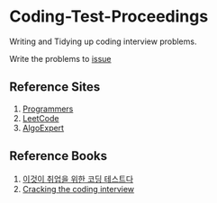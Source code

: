# Coding-Test-Proceedings

Writing and Tidying up coding interview problems.

Write the problems to [issue](https://github.com/Team-Discipline/Coding-Test/issues)

## Reference Sites
1. [Programmers](https://programmers.co.kr)
1. [LeetCode](https://leetcode.com)
1. [AlgoExpert](https://www.algoexpert.io/product)

## Reference Books

1. [이것이 취업을 위한 코딩 테스트다](https://www.kyobobook.co.kr/product/detailViewKor.laf?ejkGb=KOR&mallGb=KOR&barcode=9791162243077&orderClick=LEa&Kc=)
1. [Cracking the coding interview](https://www.amazon.com/-/ko/dp/0984782850/ref=sr_1_1?crid=20JBG91AHTBBV&keywords=cracking+the+coding+interview&qid=1655920265&sprefix=cracking+the+coding+intervi%2Caps%2C293&sr=8-1)
